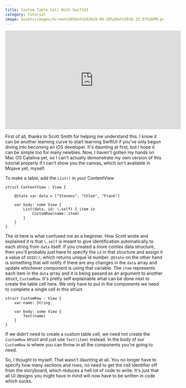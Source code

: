 ```yaml
---
title: Custom Table Cell With SwiftUI
category: Tutorial
image: assets/images/Screen%20Shot%202019-09-28%20at%2010.32.57%20PM.png
---
```


<iframe width="560" height="315" src="https://www.youtube.com/embed/7sxdhunvSCg" frameborder="0" allow="accelerometer; autoplay; encrypted-media; gyroscope; picture-in-picture" allowfullscreen></iframe>

First of all, thanks to Scott Smith for helping me understand this. I know it can be another learning curve to start learning SwiftUI if you've only begun diving into becoming an iOS developer. It's daunting at first, but I hope it can be simple too for many newbies. Now, I haven't gotten my hands on Mac OS Catalina yet, so I can't actually demonstrate my own version of this tutorial properly if I can't show you the canvas, which isn't available in Mojave yet, myself.  

To make a table, add the `List()`  in your ContentView
```
struct ContentView : View {

	@State var data = ["Stevens", "Chloe", "Frank"]
	
	var body: some View {
		List(data, id: \.self) { item in
			CustomRow(name: item)
		}
	}
}
```

The id here is what confused me as a beginner. How Scott wrote and explained it is that `\.self` is meant to give identification automatically to each string from `data` itself. If you created a more comlex data structure, then you'll probably just have to specify the `id` in that structure and assign it a value of `UUID()`, which returns  unique id number.  `@State` on the other hand is something that will notify if there are any changes in the `data` array and update whichever component is using that variable. The `item` represents each item in the `data` array and it is being passed as an argument to another struct, `CustomRow`. It's pretty self explainable what can be done next to create the table cell here. We only have to put in the components we need to complete a single cell in this struct.
```
struct CustomRow : View {
	var name: String
	
	var body: some View {
		Text(name)
	}
}
```

If we didn't need to create a custom table cell, we need not create the `CustomRow` struct and just use `Text(item)` instead. In the body of our `CustomRow` is where you can throw in all the components you're going to need.

So, I thought to myself. That wasn't daunting at all. You no longer have to specify how many sections and rows, no need to get the cell identifier off from the storyboard, which reduces a hell lot of code to write. It's just that all UI designs you might have in mind will now have to be written in code which sucks.